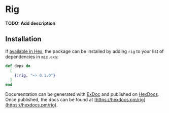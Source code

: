 # Rig

**TODO: Add description**

## Installation

If [available in Hex](https://hex.pm/docs/publish), the package can be installed
by adding `rig` to your list of dependencies in `mix.exs`:

```elixir
def deps do
  [
    {:rig, "~> 0.1.0"}
  ]
end
```

Documentation can be generated with [ExDoc](https://github.com/elixir-lang/ex_doc)
and published on [HexDocs](https://hexdocs.pm). Once published, the docs can
be found at [https://hexdocs.pm/rig](https://hexdocs.pm/rig).

